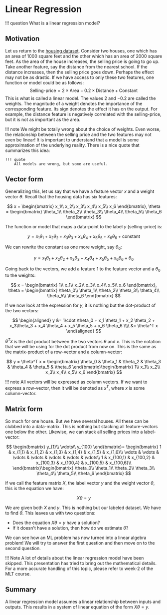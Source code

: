 # Linear Regression

!!! question
	What is a linear regression model?



## Motivation

Let us return to the [housing dataset](../week-1/linear_algebra.md). Consider two houses, one which has an area of $1000$ square feet and the other which has an area of $2000$ square feet. As the area of the house increases, the selling price is going to go up. Take another feature, say the distance from the nearest school. If the distance increases, then the selling price goes down. Perhaps the effect may not be as drastic. If we have access to only these two features, one function or model could be as follows:
$$
\text{Selling-price} = 2 \times \text{Area} - 0.2 \times \text{Distance} + \text{Constant}
$$
This is what is called a linear model. The values $2$ and $-0.2$ are called the weights. The magnitude of a weight denotes the importance of the corresponding feature. Its sign denotes the effect it has on the output. For example, the distance feature is negatively correlated with the selling-price, but it is not as important as the area.

!!! note 
    We might be totally wrong about the choice of weights. Even worse, the relationship between the selling price and the two features may not even be linear! It is important to understand that a model is some approximation of the underlying reality. There is a nice quote that summarizes this idea: 

    !!! quote
    	All models are wrong, but some are useful.



## Vector form

Generalizing this, let us say that we have a feature vector $x$ and a weight vector $\theta$. Recall that the housing data has six features:


$$
x = \begin{bmatrix}
x_1\\
x_2\\
x_3\\
x_4\\
x_5\\
x_6
\end{bmatrix}, \theta = \begin{bmatrix}
\theta_1\\
\theta_2\\
\theta_3\\
\theta_4\\
\theta_5\\
\theta_6
\end{bmatrix}
$$


The function or model that maps a data-point to the label $y$ (selling-price) is:


$$
y = x_1 \theta_1 + x_2 \theta_2 + x_3\theta_3 + x_4 \theta_4 + x_5 \theta_5 + x_6 \theta_6 + \text{constant}
$$


We can rewrite the constant as one more weight, say $\theta_0$:


$$
y = x_1 \theta_1 + x_2 \theta_2 + x_3\theta_3 + x_4 \theta_4 + x_5 \theta_5 + x_6 \theta_6 + \theta_0
$$

Going back to the vectors, we add a feature $1$ to the feature vector and a $\theta_0$ to the weights:



$$
x = \begin{bmatrix}
1\\
x_1\\
x_2\\
x_3\\
x_4\\
x_5\\
x_6
\end{bmatrix}, \theta = \begin{bmatrix}
\theta_0\\
\theta_1\\
\theta_2\\
\theta_3\\
\theta_4\\
\theta_5\\
\theta_6
\end{bmatrix}
$$


If we now look at the expression for $y$, it is nothing but the dot-product of the two vectors:

$$
\begin{aligned}
y &= 1\cdot \theta_0 + x_1 \theta_1 + x_2 \theta_2 + x_3\theta_3 + x_4 \theta_4 + x_5 \theta_5 + x_6 \theta_6 \\\\
&= \theta^T x
\end{aligned}
$$


$\theta^Tx$ is the dot product between the two vectors $\theta$ and $x$. This is the notation that we will be using for the dot product from now on. This is the same as the matrix-product of a row-vector and a column-vector:


$$
y = \theta^T x = \begin{bmatrix}
\theta_0 & \theta_1 & \theta_2 & \theta_3 & \theta_4 & \theta_5 & \theta_6
\end{bmatrix}\begin{bmatrix}
1\\
x_1\\
x_2\\
x_3\\
x_4\\
x_5\\
x_6
\end{bmatrix}
$$

!!! note
    All vectors will be expressed as column vectors. If we want to express a row-vector, then it will be denoted as $x^T$, where $x$ is some column-vector.

 

## Matrix form

So much for one house. But we have several houses. All these can be clubbed into a data-matrix. This is nothing but stacking all feature-vectors one below the other. Likewise, we can stack all selling prices into a label-vector:





$$
\begin{bmatrix}
y_{1}\\
\vdots\\
y_{100}
\end{bmatrix}= \begin{bmatrix}
1 & x_{1,1} & x_{1,2} & x_{1,3} & x_{1,4} & x_{1,5} & x_{1,6}\\
\vdots & \vdots & \vdots & \vdots & \vdots & \vdots & \vdots\\
1 & x_{100,1} & x_{100,2} & x_{100,3} & x_{100,4} & x_{100,5} & x_{100,6}\\
\end{bmatrix}\begin{bmatrix}
\theta_0\\
\theta_1\\
\theta_2\\
\theta_3\\
\theta_4\\
\theta_5\\
\theta_6
\end{bmatrix}
$$


If we call the feature matrix $X$, the label vector $y$ and the weight vector $\theta$, this is the equation we have:



$$
X\theta = y
$$



We are given both $X$ and $y$. This is nothing but our labeled dataset. We have to find $\theta$. This leaves us with two questions:



- Does the equation $X\theta = y$ have a solution?
- If it doesn't have a solution, then how do we estimate $\theta$?



We can see how an ML problem has now turned into a linear algebra problem! We will try to answer the first question and then move on to the second question.

!!! Note
    A lot of details about the linear regression model have been skipped. This presentation has tried to bring out the mathematical details. For a more accurate handling of this topic, please refer to week-2 of the MLT course. 



## Summary

A linear regression model assumes a linear relationship between inputs and outputs. This results in a system of linear equation of the form $X\theta = y$.
